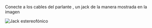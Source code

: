 Conecte a los cables del parlante , un jack de la manera mostrada en la imagen

![Jack estereofónico](http://defourier.files.wordpress.com/2013/03/conectores-jack-65mm-hembra.jpg)





